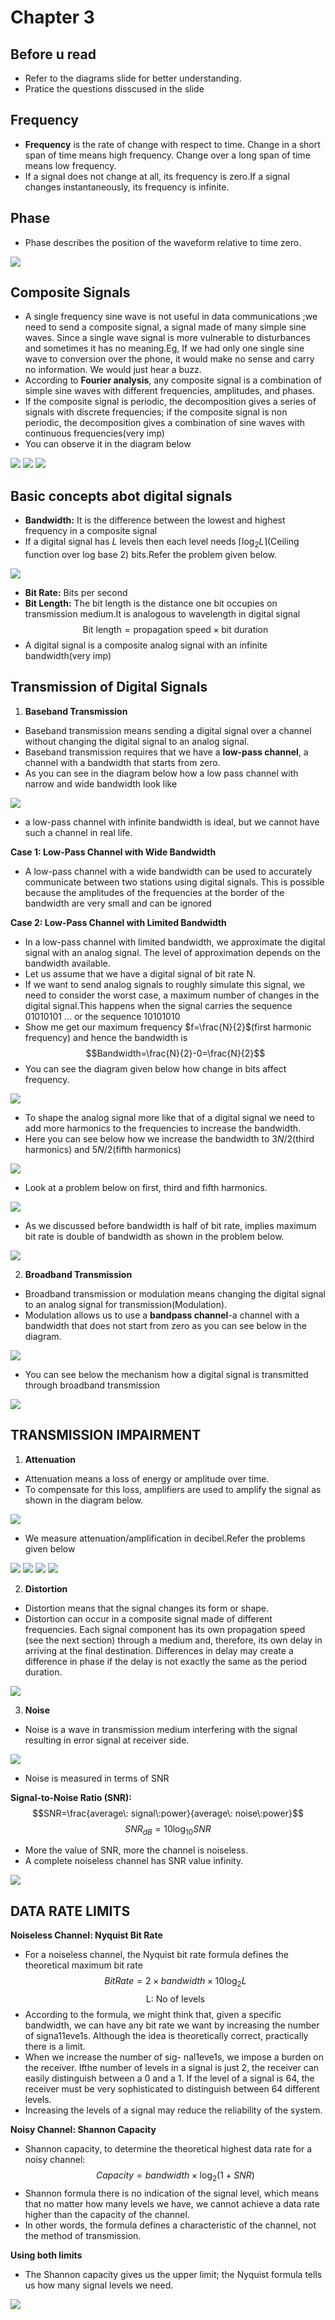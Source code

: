 # Chapter 3
**Before u read**
---
- Refer to the diagrams  slide for better understanding.
- Pratice the questions disscused in the slide

**Frequency**
---
- **Frequency** is the rate of change with respect to time. Change in a short span of time means high frequency. Change over a long span of time means low frequency.
- If a signal does not change at all, its frequency is zero.If a signal changes instantaneously, its frequency is infinite.

**Phase**
---
- Phase describes the position of the waveform relative to time zero.

<img src="Images/Screenshot 2024-09-25 212006.png" width="" height="">

**Composite Signals**
---

- A single frequency sine wave is not useful in data communications ;we need to send a composite signal, a signal made of many simple sine waves. Since a single wave signal is more vulnerable to disturbances and sometimes it has no meaning.Eg, If we had only one single sine wave to conversion over the phone, it would make no sense and carry no information. We would just hear a buzz.
- According to **Fourier analysis**, any composite signal is a combination of simple sine waves with different frequencies, amplitudes, and phases.
- If the composite signal is periodic, the decomposition gives a series of signals with discrete frequencies; if the composite signal is non periodic, the decomposition gives a combination of sine waves with continuous frequencies(very imp)
- You can observe it in the diagram below

<img src="Images1/Screenshot 2024-12-10 201702.png" width="" height="">

<img src="Images1/Screenshot 2024-12-10 201927.png" width="" height="">

<img src="Images1/Screenshot 2024-12-10 202019.png" width="" height="">

Basic concepts abot digital signals
---
- **Bandwidth:** It is the difference between the lowest and highest frequency in a composite signal
- If a digital signal has $L$ levels then each level needs $\lceil\log_2{L}\rceil$(Ceiling function over log base 2) bits.Refer the problem given below.

<img src="Images1/Screenshot 2024-12-10 202322.png" width="" height="">


- **Bit Rate:** Bits per second
- **Bit Length:** The bit length is the distance one bit occupies on transmission medium.It is analogous to wavelength in digital signal
 $$\text{Bit length}=\text{propagation speed} \times \text{bit duration}$$
- A digital signal is a composite analog signal with an infinite bandwidth(very imp)


**Transmission of Digital Signals**
---

1. **Baseband Transmission** 
- Baseband transmission means sending a digital signal over a channel without changing the digital signal to an analog signal.
- Baseband transmission requires that we have a **low-pass channel**, a channel with a bandwidth that starts from zero.
- As you can see in the diagram below how a low pass channel with narrow and wide bandwidth look like

<img src="Images1/Screenshot 2024-12-10 204403.png" width="" height="">
 
- a low-pass channel with infinite bandwidth is ideal, but we cannot have such a channel in real life.

**Case 1: Low-Pass Channel with Wide Bandwidth**
- A low-pass channel with a wide bandwidth can be used to accurately communicate between two stations using digital signals. This is possible because the amplitudes of the frequencies at the border of the bandwidth are very small and can be ignored

**Case 2: Low-Pass Channel with Limited Bandwidth**
- In a low-pass channel with limited bandwidth, we approximate the digital signal with an analog signal. The level of approximation depends on the bandwidth available.
- Let us assume that we have a digital signal of bit rate N. 
-  If we want to send analog signals to roughly simulate this signal, we need to consider the worst case, a maximum number of changes in the digital signal.This happens when the signal carries the sequence 01010101 ... or the sequence 10101010
- Show me get our maximum frequency $f=\frac{N}{2}$(first harmonic frequency) and hence the bandwidth is
$$Bandwidth=\frac{N}{2}-0=\frac{N}{2}$$
- You can see the diagram given below how change in bits affect frequency.

<img src="Images1/Screenshot 2024-12-10 202819.png" width="" height="">

- To shape the analog signal more like that of a digital signal we need to add more harmonics to the frequencies to increase the bandwidth.
- Here you can see below how we increase the bandwidth to $3N/2$(third harmonics) and $5N/2$(fifth harmonics)

<img src="Images1/Screenshot 2024-12-10 203727.png" width="" height="">

- Look at a problem below on first, third and fifth harmonics.

<img src="Images1/Screenshot 2024-12-10 203934.png" width="" height="">

- As we discussed before bandwidth is half of bit rate, implies maximum bit rate is double of bandwidth as shown in the problem below.

<img src="Images1/Screenshot 2024-12-10 204053.png" width="" height="">


2. **Broadband Transmission**

- Broadband transmission or modulation means changing the digital signal to an analog signal for transmission(Modulation).
- Modulation allows us to use a **bandpass channel**-a channel with a bandwidth that does not start from zero as you can see below in the diagram.

<img src="Images1/Screenshot 2024-12-10 204659.png" width="" height="">

- You can see below the mechanism how a digital signal is transmitted through broadband transmission 

<img src="Images/Screenshot 2024-09-25 225641.png" width="" height=""> 

**TRANSMISSION IMPAIRMENT**
---

1. **Attenuation**
- Attenuation means a loss of energy or amplitude over time.
- To compensate for this loss, amplifiers are used to amplify the signal as shown in the diagram below.

<img src="Images1/Screenshot 2024-12-10 205051.png" width="" height="">

- We measure attenuation/amplification in decibel.Refer the problems given below

<img src="Images1/Screenshot 2024-12-10 205318.png" width="" height="">

<img src="Images1/Screenshot 2024-12-10 205547.png" width="" height="">

<img src="Images1/Screenshot 2024-12-10 205742.png" width="" height="">

<img src="Images1/Screenshot 2024-12-10 205845.png" width="" height="">

2. **Distortion**
- Distortion means that the signal changes its form or shape.
- Distortion can occur in a composite signal made of different frequencies. Each signal component has its own
propagation speed (see the next section) through a medium and, therefore, its own delay in arriving at the final destination. Differences in delay may create a difference in phase if the delay is not exactly the same as the period duration.

<img src="Images1/Screenshot 2024-12-10 210036.png" width="" height="">

3. **Noise**

- Noise is a wave in transmission medium interfering with the signal resulting in error signal at receiver side.
  
<img src="Images/Screenshot 2024-09-25 230931.png" width="" height="">

- Noise is measured in terms of SNR

**Signal-to-Noise Ratio (SNR):**
$$SNR=\frac{average\: signal\:power}{average\: noise\:power}$$
$$SNR_{dB}=10\log_{10}{SNR}$$

- More the value of SNR, more the channel is noiseless.
- A complete noiseless channel has SNR value infinity.

<img src="Images1/Screenshot 2024-12-10 210455.png" width="" height="">

**DATA RATE LIMITS**
---

**Noiseless Channel: Nyquist Bit Rate**

- For a noiseless channel, the Nyquist bit rate formula defines the theoretical maximum
bit rate
$$BitRate=2 \times bandwidth \times 10\log_2L$$
$$\text{L: No of levels}$$
- According to the formula, we might think that, given a specific bandwidth, we can
have any bit rate we want by increasing the number of signa11eve1s. Although the idea
is theoretically correct, practically there is a limit. 
- When we increase the number of sig-
nal1eve1s, we impose a burden on the receiver. Ifthe number of levels in a signal is just 2,
the receiver can easily distinguish between a 0 and a 1. If the level of a signal is 64, the
receiver must be very sophisticated to distinguish between 64 different levels.
- Increasing the levels of a signal may reduce the reliability of the system.

**Noisy Channel: Shannon Capacity**
-  Shannon capacity, to determine the
theoretical highest data rate for a noisy channel:
$$Capacity=bandwidth \times \log_2(1+SNR)$$
- Shannon formula there is no indication of the signal level, which means that no matter
how many levels we have, we cannot achieve a data rate higher than the capacity of the
channel.
- In other words, the formula defines a characteristic of the channel, not the method
of transmission.

**Using both limits**
- The Shannon capacity gives us the upper limit;
the Nyquist formula tells us how many signal levels we need.

<img src="Images/Screenshot 2024-09-25 233605.png" width="" height="">
